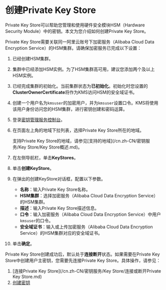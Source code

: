 # 创建Private Key Store

Private Key Store可以帮助您管理和使用硬件安全模块HSM（Hardware Security Module）中的密钥。本文为您介绍如何创建Private Key Store。

Private Key Store需要关联同一阿里云账号下加密服务（Alibaba Cloud Data Encryption Service）的HSM集群。请确保加密服务已完成以下设置：

1.  已经创建HSM集群。
2.  集群中已经添加HSM实例。为了HSM集群高可用，建议您添加两个及以上HSM实例。
3.  已经完成集群的初始化。当前集群状态为**已初始化**。初始化时您设置的**ClusterOwnerCertificate**将作为KMS访问HSM的安全域证书。
4.  创建一个用户名为`kmsuser`的加密用户，并为`kmsuser`设置口令。KMS将使用该用户身份访问您的HSM集群，进行密钥创建和密码运算。

1.  登录[密钥管理服务控制台](https://kms.console.aliyun.com)。

2.  在页面左上角的地域下拉列表，选择Private Key Store所在的地域。

    支持Private Key Store的地域，请参见[支持的地域](/cn.zh-CN/密钥服务/Key Store/Key Store概述.md)。

3.  在左侧导航栏，单击**KeyStores**。

4.  单击**创建KeyStore**。

5.  在弹出的创建KeyStore对话框，配置以下参数。

    -   **名称**：输入Private Key Store名称。
    -   **HSM集群**：选择加密服务（Alibaba Cloud Data Encryption Service）的HSM集群。
    -   **描述**：输入Private Key Store描述信息。
    -   **口令**：输入加密服务（Alibaba Cloud Data Encryption Service）中用户`kmsuser`的口令。
    -   **安全域证书**：输入或上传加密服务（Alibaba Cloud Data Encryption Service）的HSM集群对应的安全域证书。
6.  单击**确定**。


Private Key Store创建成功后，默认处于**连接断开**状态。如果需要在Private Key Store中创建用户主密钥，您需要先连接Private Key Store。具体操作，请参见：

1.  [连接Private Key Store](/cn.zh-CN/密钥服务/Key Store/连接或断开Private Key Store.md)
2.  [创建密钥](/cn.zh-CN/快速入门/管理和使用密钥/创建密钥.md)

